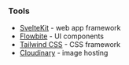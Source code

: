 ### Tools

- [SvelteKit](https://kit.svelte.dev) - web app framework
- [Flowbite](https://flowbite-svelte.com) - UI components
- [Tailwind CSS](http://tailwindcss.com) - CSS framework
- [Cloudinary](https://cloudinary.com) - image hosting
